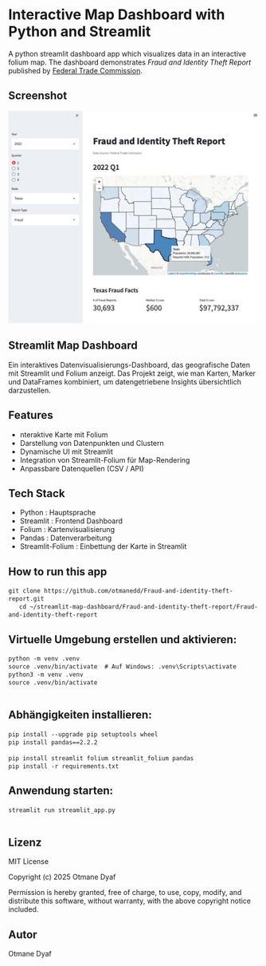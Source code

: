 # Interactive Map Dashboard with Python and Streamlit
A python streamlit dashboard app which visualizes data in an interactive folium map. The dashboard demonstrates *Fraud and Identity Theft Report* published by [Federal Trade Commission](https://public.tableau.com/app/profile/federal.trade.commission/viz/FraudandIDTheftMaps/AllReportsbyState).



## Screenshot
![(screenshot)](./screenshot.png?raw=true)

## Streamlit Map Dashboard
Ein interaktives Datenvisualisierungs-Dashboard, das geografische Daten mit Streamlit und Folium anzeigt.
Das Projekt zeigt, wie man Karten, Marker und DataFrames kombiniert, um datengetriebene Insights übersichtlich darzustellen.

## Features
- nteraktive Karte mit Folium
- Darstellung von Datenpunkten und Clustern
- Dynamische UI mit Streamlit
- Integration von Streamlit-Folium für Map-Rendering
- Anpassbare Datenquellen (CSV / API)

## Tech Stack
- Python : Hauptsprache
- Streamlit : Frontend Dashboard
- Folium : Kartenvisualisierung
- Pandas : Datenverarbeitung
- Streamlit-Folium : Einbettung der Karte in Streamlit

## How to run this app
```
git clone https://github.com/otmanedd/Fraud-and-identity-theft-report.git
   cd ~/streamlit-map-dashboard/Fraud-and-identity-theft-report/Fraud-and-identity-theft-report

```
## Virtuelle Umgebung erstellen und aktivieren:
```
python -m venv .venv
source .venv/bin/activate  # Auf Windows: .venv\Scripts\activate
python3 -m venv .venv
source .venv/bin/activate


```

## Abhängigkeiten installieren:
```
pip install --upgrade pip setuptools wheel
pip install pandas==2.2.2

pip install streamlit folium streamlit_folium pandas
pip install -r requirements.txt

```
## Anwendung starten:
```
streamlit run streamlit_app.py


```

## Lizenz
MIT License

Copyright (c) 2025 Otmane Dyaf

Permission is hereby granted, free of charge, to use, copy, modify, and distribute this software, without warranty, with the above copyright notice included.


## Autor
Otmane Dyaf



